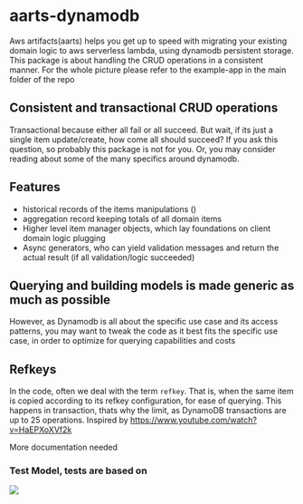 # aarts-dynamodb
Aws artifacts(aarts) helps you get up to speed with migrating your existing domain logic to aws serverless lambda, using dynamodb persistent storage. This package is about handling the CRUD operations in a consistent manner. For the whole picture please refer to the example-app in the main folder of the repo 

## Consistent and transactional CRUD operations
Transactional because either all fail or all succeed. But wait, if its just a single item update/create, how come all should succeed? If you ask this question, so probably this package is not for you. Or, you may consider reading about some of the many specifics around dynamodb.

## Features 
- historical records of the items manipulations ()
- aggregation record keeping totals of all domain items
- Higher level item manager objects, which lay foundations on client domain logic plugging
- Async generators, who can yield validation messages and return the actual result (if all validation/logic succeeded)

## Querying and building models is made generic as much as possible 
However, as Dynamodb is all about the specific use case and its access patterns, you may want to tweak the code as it best fits the specific use case, in order to optimize for querying capabilities and costs

## Refkeys
In the code, often we deal with the term `refkey`. That is, when the same item is copied according to its refkey configuration, for ease of querying.
This happens in transaction, thats why the limit, as DynamoDB transactions are up to 25 operations. 
Inspired by https://www.youtube.com/watch?v=HaEPXoXVf2k

More documentation needed

### Test Model, tests are based on
<img src="https://github.com/akrsmv/aarts-core/blob/master/packages/aarts-dynamodb/test-model.svg">



